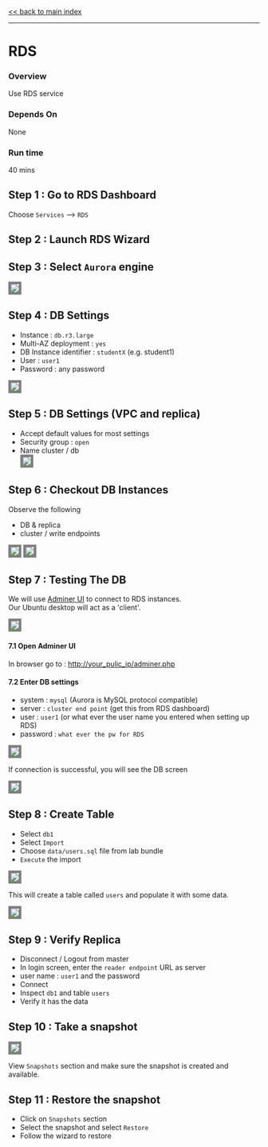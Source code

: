 <link rel='stylesheet' href='assets/main.css'/>

[<< back to main index](README.md) 

---

# RDS

### Overview
Use RDS service

### Depends On 
None

### Run time
40 mins


## Step 1 : Go to RDS Dashboard
Choose `Services` --> `RDS`

## Step 2 : Launch RDS Wizard

## Step 3 : Select `Aurora` engine
<img src="assets/images/rds2.png" style="border: 5px solid grey ; max-width:100%;" /> 

## Step 4 : DB Settings
* Instance : `db.r3.large`
* Multi-AZ deployment : `yes`
* DB Instance identifier : `studentX` (e.g.  student1)
* User : `user1`
* Password : any password
<img src="assets/images/rds3.png" style="border: 5px solid grey ; max-width:100%;" /> 

## Step 5 : DB Settings (VPC and replica)
* Accept default values for most settings 
* Security group : `open`
* Name cluster / db   
  <img src="assets/images/rds4.png" style="border: 5px solid grey ; max-width:100%;" /> 

## Step 6 : Checkout DB Instances
Observe the following
* DB & replica
* cluster / write endpoints

<img src="assets/images/rds5.png" style="border: 5px solid grey ; max-width:100%;" /> 

<img src="assets/images/rds6.png" style="border: 5px solid grey ; max-width:100%;" /> 


## Step 7 : Testing The DB
We will use [Adminer UI](https://www.adminer.org/) to connect to RDS instances.  
Our Ubuntu desktop will act as a 'client'.  

<img src="assets/images/rds7.png" style="border: 5px solid grey ; max-width:100%;" /> 

#### 7.1 Open Adminer UI
In browser go to  : [http://your_pulic_ip/adminer.php](http://your_public_ip/adminer.php)

#### 7.2 Enter DB settings
* system : `mysql`  (Aurora is MySQL protocol compatible)
* server : `cluster end point` (get this from RDS dashboard)
* user : `user1` (or what ever the user name you entered when setting up RDS)
* password : `what ever the pw for RDS`

<img src="assets/images/adminer1.png" style="border: 5px solid grey ; max-width:100%;" /> 

If connection is successful, you will see the DB screen

<img src="assets/images/adminer2.png" style="border: 5px solid grey ; max-width:100%;" /> 


## Step 8 : Create Table

* Select `db1`
* Select `Import`
* Choose `data/users.sql` file from lab bundle
* `Execute` the import

<img src="assets/images/adminer3.png" style="border: 5px solid grey ; max-width:100%;" /> 

This will create a table called `users` and populate it with some data.

<img src="assets/images/adminer4.png" style="border: 5px solid grey ; max-width:100%;" /> 


## Step 9 : Verify Replica
* Disconnect / Logout from master
* In login screen, enter the `reader endpoint` URL as server
* user name : `user1` and the password
* Connect
* Inspect `db1` and table `users`
* Verify it has the data


## Step 10 : Take a snapshot
<img src="assets/images/rds_snapshots.png" style="border: 5px solid grey ; max-width:100%;" /> 

View  `Snapshots` section and make sure the snapshot is created and available.

## Step 11 : Restore the snapshot
* Click on `Snapshots` section
* Select the snapshot and select `Restore`
* Follow the wizard to restore 